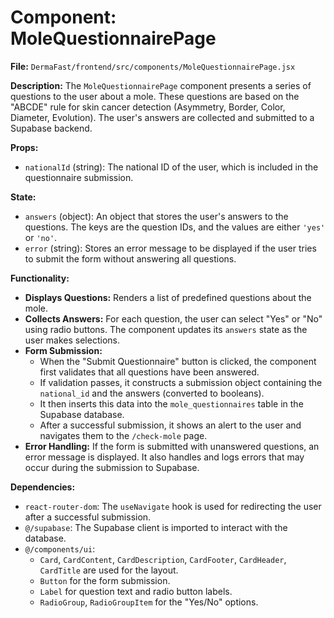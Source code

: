 # Component: MoleQuestionnairePage

**File:** `DermaFast/frontend/src/components/MoleQuestionnairePage.jsx`

**Description:**
The `MoleQuestionnairePage` component presents a series of questions to the user about a mole. These questions are based on the "ABCDE" rule for skin cancer detection (Asymmetry, Border, Color, Diameter, Evolution). The user's answers are collected and submitted to a Supabase backend.

**Props:**
*   `nationalId` (string): The national ID of the user, which is included in the questionnaire submission.

**State:**
*   `answers` (object): An object that stores the user's answers to the questions. The keys are the question IDs, and the values are either `'yes'` or `'no'`.
*   `error` (string): Stores an error message to be displayed if the user tries to submit the form without answering all questions.

**Functionality:**
*   **Displays Questions:** Renders a list of predefined questions about the mole.
*   **Collects Answers:** For each question, the user can select "Yes" or "No" using radio buttons. The component updates its `answers` state as the user makes selections.
*   **Form Submission:**
    *   When the "Submit Questionnaire" button is clicked, the component first validates that all questions have been answered.
    *   If validation passes, it constructs a submission object containing the `national_id` and the answers (converted to booleans).
    *   It then inserts this data into the `mole_questionnaires` table in the Supabase database.
    *   After a successful submission, it shows an alert to the user and navigates them to the `/check-mole` page.
*   **Error Handling:** If the form is submitted with unanswered questions, an error message is displayed. It also handles and logs errors that may occur during the submission to Supabase.

**Dependencies:**
*   `react-router-dom`: The `useNavigate` hook is used for redirecting the user after a successful submission.
*   `@/supabase`: The Supabase client is imported to interact with the database.
*   `@/components/ui`:
    *   `Card`, `CardContent`, `CardDescription`, `CardFooter`, `CardHeader`, `CardTitle` are used for the layout.
    *   `Button` for the form submission.
    *   `Label` for question text and radio button labels.
    *   `RadioGroup`, `RadioGroupItem` for the "Yes/No" options.



